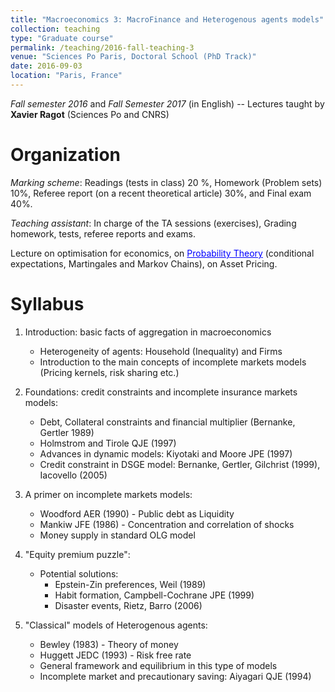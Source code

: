 ```yaml
---
title: "Macroeconomics 3: MacroFinance and Heterogenous agents models"
collection: teaching
type: "Graduate course"
permalink: /teaching/2016-fall-teaching-3
venue: "Sciences Po Paris, Doctoral School (PhD Track)"
date: 2016-09-03
location: "Paris, France"
---
```


*Fall semester 2016* and *Fall Semester 2017* (in English) -- Lectures taught by **Xavier Ragot** (Sciences Po and CNRS)

Organization
======

*Marking scheme*: Readings (tests in class) 20 %, Homework (Problem sets) 10%, Referee report (on a recent theoretical article) 30%, and Final exam 40%.

*Teaching assistant*: In charge of the TA sessions (exercises), Grading homework, tests, referee reports and exams.

Lecture on optimisation for economics, on <a href='https://thomasbourany.github.io/files/Stochastic-processes-printable.pdf' style="color:blue">Probability Theory</a> (conditional expectations, Martingales and Markov Chains), on Asset Pricing.

Syllabus 
====== 

1. Introduction: basic facts of aggregation in macroeconomics
	- Heterogeneity of agents: Household (Inequality) and Firms
	- Introduction to the main concepts of incomplete markets models (Pricing kernels, risk sharing etc.)
	
2. Foundations: credit constraints and incomplete insurance markets models:
	- Debt, Collateral constraints and financial multiplier (Bernanke, Gertler 1989)
	- Holmstrom and Tirole QJE (1997)
	- Advances in dynamic models: Kiyotaki and Moore JPE (1997)
	- Credit constraint in DSGE model: Bernanke, Gertler, Gilchrist (1999), Iacovello (2005)
	
3. A primer on incomplete markets models:
	- Woodford AER (1990) - Public debt as Liquidity
	- Mankiw JFE (1986) - Concentration and correlation of shocks
	- Money supply in standard OLG model
	
4. "Equity premium puzzle":
	- Potential solutions:
		- Epstein-Zin preferences, Weil (1989)
		- Habit formation, Campbell-Cochrane JPE (1999)
		- Disaster events, Rietz, Barro (2006)
		
5. "Classical" models of Heterogenous agents:
	- Bewley (1983) - Theory of money
	- Huggett JEDC (1993) - Risk free rate
	- General framework and equilibrium in this type of models
	- Incomplete market and precautionary saving: Aiyagari QJE (1994)
